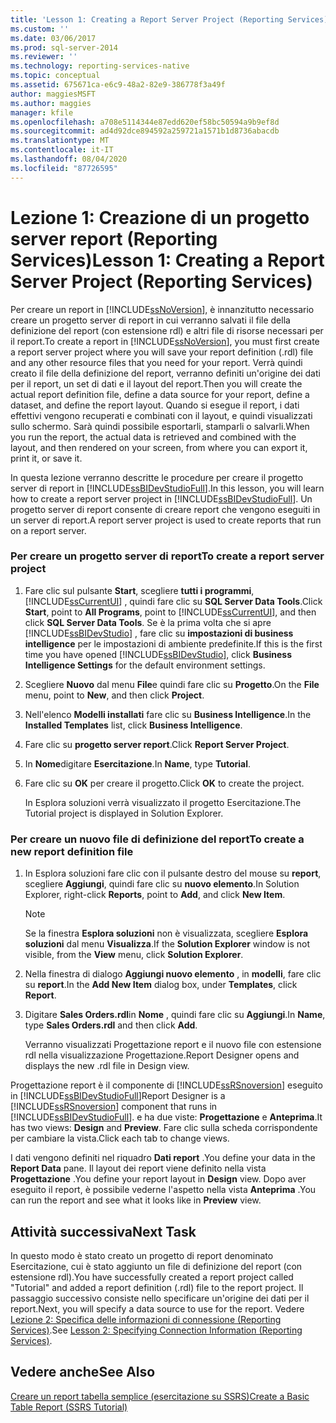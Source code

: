 ```yaml
---
title: 'Lesson 1: Creating a Report Server Project (Reporting Services) (Lezione 1: Creazione di un progetto server report (Reporting Services)) | Microsoft Docs'
ms.custom: ''
ms.date: 03/06/2017
ms.prod: sql-server-2014
ms.reviewer: ''
ms.technology: reporting-services-native
ms.topic: conceptual
ms.assetid: 675671ca-e6c9-48a2-82e9-386778f3a49f
author: maggiesMSFT
ms.author: maggies
manager: kfile
ms.openlocfilehash: a708e5114344e87edd620ef58bc50594a9b9ef8d
ms.sourcegitcommit: ad4d92dce894592a259721a1571b1d8736abacdb
ms.translationtype: MT
ms.contentlocale: it-IT
ms.lasthandoff: 08/04/2020
ms.locfileid: "87726595"
---
```

# <a name="lesson-1-creating-a-report-server-project-reporting-services"></a><span data-ttu-id="e678e-102">Lezione 1: Creazione di un progetto server report (Reporting Services)</span><span class="sxs-lookup"><span data-stu-id="e678e-102">Lesson 1: Creating a Report Server Project (Reporting Services)</span></span>
  <span data-ttu-id="e678e-103">Per creare un report in [!INCLUDE[ssNoVersion](../includes/ssnoversion-md.md)], è innanzitutto necessario creare un progetto server di report in cui verranno salvati il file della definizione del report (con estensione rdl) e altri file di risorse necessari per il report.</span><span class="sxs-lookup"><span data-stu-id="e678e-103">To create a report in [!INCLUDE[ssNoVersion](../includes/ssnoversion-md.md)], you must first create a report server project where you will save your report definition (.rdl) file and any other resource files that you need for your report.</span></span> <span data-ttu-id="e678e-104">Verrà quindi creato il file della definizione del report, verranno definiti un'origine dei dati per il report, un set di dati e il layout del report.</span><span class="sxs-lookup"><span data-stu-id="e678e-104">Then you will create the actual report definition file, define a data source for your report, define a dataset, and define the report layout.</span></span> <span data-ttu-id="e678e-105">Quando si esegue il report, i dati effettivi vengono recuperati e combinati con il layout, e quindi visualizzati sullo schermo. Sarà quindi possibile esportarli, stamparli o salvarli.</span><span class="sxs-lookup"><span data-stu-id="e678e-105">When you run the report, the actual data is retrieved and combined with the layout, and then rendered on your screen, from where you can export it, print it, or save it.</span></span>  
  
 <span data-ttu-id="e678e-106">In questa lezione verranno descritte le procedure per creare il progetto server di report in [!INCLUDE[ssBIDevStudioFull](../includes/ssbidevstudiofull-md.md)].</span><span class="sxs-lookup"><span data-stu-id="e678e-106">In this lesson, you will learn how to create a report server project in [!INCLUDE[ssBIDevStudioFull](../includes/ssbidevstudiofull-md.md)].</span></span> <span data-ttu-id="e678e-107">Un progetto server di report consente di creare report che vengono eseguiti in un server di report.</span><span class="sxs-lookup"><span data-stu-id="e678e-107">A report server project is used to create reports that run on a report server.</span></span>  
  
### <a name="to-create-a-report-server-project"></a><span data-ttu-id="e678e-108">Per creare un progetto server di report</span><span class="sxs-lookup"><span data-stu-id="e678e-108">To create a report server project</span></span>  
  
1.  <span data-ttu-id="e678e-109">Fare clic sul pulsante **Start**, scegliere **tutti i programmi**, [!INCLUDE[ssCurrentUI](../includes/sscurrentui-md.md)] , quindi fare clic su **SQL Server Data Tools**.</span><span class="sxs-lookup"><span data-stu-id="e678e-109">Click **Start**, point to **All Programs**, point to [!INCLUDE[ssCurrentUI](../includes/sscurrentui-md.md)], and then click **SQL Server Data Tools**.</span></span> <span data-ttu-id="e678e-110">Se è la prima volta che si apre [!INCLUDE[ssBIDevStudio](../includes/ssbidevstudio-md.md)] , fare clic su **impostazioni di business intelligence** per le impostazioni di ambiente predefinite.</span><span class="sxs-lookup"><span data-stu-id="e678e-110">If this is the first time you have opened [!INCLUDE[ssBIDevStudio](../includes/ssbidevstudio-md.md)], click **Business Intelligence Settings** for the default environment settings.</span></span>  
  
2.  <span data-ttu-id="e678e-111">Scegliere **Nuovo** dal menu **File**e quindi fare clic su **Progetto**.</span><span class="sxs-lookup"><span data-stu-id="e678e-111">On the **File** menu, point to **New**, and then click **Project**.</span></span>  
  
3.  <span data-ttu-id="e678e-112">Nell'elenco **Modelli installati** fare clic su **Business Intelligence**.</span><span class="sxs-lookup"><span data-stu-id="e678e-112">In the **Installed Templates** list, click **Business Intelligence**.</span></span>  
  
4.  <span data-ttu-id="e678e-113">Fare clic su **progetto server report**.</span><span class="sxs-lookup"><span data-stu-id="e678e-113">Click **Report Server Project**.</span></span>  
  
5.  <span data-ttu-id="e678e-114">In **Nome**digitare **Esercitazione**.</span><span class="sxs-lookup"><span data-stu-id="e678e-114">In **Name**, type **Tutorial**.</span></span>  
  
6.  <span data-ttu-id="e678e-115">Fare clic su **OK** per creare il progetto.</span><span class="sxs-lookup"><span data-stu-id="e678e-115">Click **OK** to create the project.</span></span>  
  
     <span data-ttu-id="e678e-116">In Esplora soluzioni verrà visualizzato il progetto Esercitazione.</span><span class="sxs-lookup"><span data-stu-id="e678e-116">The Tutorial project is displayed in Solution Explorer.</span></span>  
  
### <a name="to-create-a-new-report-definition-file"></a><span data-ttu-id="e678e-117">Per creare un nuovo file di definizione del report</span><span class="sxs-lookup"><span data-stu-id="e678e-117">To create a new report definition file</span></span>  
  
1.  <span data-ttu-id="e678e-118">In Esplora soluzioni fare clic con il pulsante destro del mouse su **report**, scegliere **Aggiungi**, quindi fare clic su **nuovo elemento**.</span><span class="sxs-lookup"><span data-stu-id="e678e-118">In Solution Explorer, right-click **Reports**, point to **Add**, and click **New Item**.</span></span>  
  
    > [!NOTE]  
    >  <span data-ttu-id="e678e-119">Se la finestra **Esplora soluzioni** non è visualizzata, scegliere **Esplora soluzioni** dal menu **Visualizza**.</span><span class="sxs-lookup"><span data-stu-id="e678e-119">If the **Solution Explorer** window is not visible, from the **View** menu, click **Solution Explorer**.</span></span>  
  
2.  <span data-ttu-id="e678e-120">Nella finestra di dialogo **Aggiungi nuovo elemento** , in **modelli**, fare clic su **report**.</span><span class="sxs-lookup"><span data-stu-id="e678e-120">In the **Add New Item** dialog box, under **Templates**, click **Report**.</span></span>  
  
3.  <span data-ttu-id="e678e-121">Digitare **Sales Orders.rdl**in **Nome** , quindi fare clic su **Aggiungi**.</span><span class="sxs-lookup"><span data-stu-id="e678e-121">In **Name**, type **Sales Orders.rdl** and then click **Add**.</span></span>  
  
     <span data-ttu-id="e678e-122">Verranno visualizzati Progettazione report e il nuovo file con estensione rdl nella visualizzazione Progettazione.</span><span class="sxs-lookup"><span data-stu-id="e678e-122">Report Designer opens and displays the new .rdl file in Design view.</span></span>  
  
 <span data-ttu-id="e678e-123">Progettazione report è il componente di [!INCLUDE[ssRSnoversion](../includes/ssrsnoversion-md.md)] eseguito in [!INCLUDE[ssBIDevStudioFull](../includes/ssbidevstudiofull-md.md)]</span><span class="sxs-lookup"><span data-stu-id="e678e-123">Report Designer is a [!INCLUDE[ssRSnoversion](../includes/ssrsnoversion-md.md)] component that runs in [!INCLUDE[ssBIDevStudioFull](../includes/ssbidevstudiofull-md.md)].</span></span> <span data-ttu-id="e678e-124">e ha due viste: **Progettazione** e **Anteprima**.</span><span class="sxs-lookup"><span data-stu-id="e678e-124">It has two views: **Design** and **Preview**.</span></span> <span data-ttu-id="e678e-125">Fare clic sulla scheda corrispondente per cambiare la vista.</span><span class="sxs-lookup"><span data-stu-id="e678e-125">Click each tab to change views.</span></span>  
  
 <span data-ttu-id="e678e-126">I dati vengono definiti nel riquadro **Dati report** .</span><span class="sxs-lookup"><span data-stu-id="e678e-126">You define your data in the **Report Data** pane.</span></span> <span data-ttu-id="e678e-127">Il layout dei report viene definito nella vista **Progettazione** .</span><span class="sxs-lookup"><span data-stu-id="e678e-127">You define your report layout in **Design** view.</span></span> <span data-ttu-id="e678e-128">Dopo aver eseguito il report, è possibile vederne l'aspetto nella vista **Anteprima** .</span><span class="sxs-lookup"><span data-stu-id="e678e-128">You can run the report and see what it looks like in **Preview** view.</span></span>  
  
## <a name="next-task"></a><span data-ttu-id="e678e-129">Attività successiva</span><span class="sxs-lookup"><span data-stu-id="e678e-129">Next Task</span></span>  
 <span data-ttu-id="e678e-130">In questo modo è stato creato un progetto di report denominato Esercitazione, cui è stato aggiunto un file di definizione del report (con estensione rdl).</span><span class="sxs-lookup"><span data-stu-id="e678e-130">You have successfully created a report project called "Tutorial" and added a report definition (.rdl) file to the report project.</span></span> <span data-ttu-id="e678e-131">Il passaggio successivo consiste nello specificare un'origine dei dati per il report.</span><span class="sxs-lookup"><span data-stu-id="e678e-131">Next, you will specify a data source to use for the report.</span></span> <span data-ttu-id="e678e-132">Vedere [Lezione 2: Specifica delle informazioni di connessione &#40;Reporting Services&#41;](lesson-2-specifying-connection-information-reporting-services.md).</span><span class="sxs-lookup"><span data-stu-id="e678e-132">See [Lesson 2: Specifying Connection Information &#40;Reporting Services&#41;](lesson-2-specifying-connection-information-reporting-services.md).</span></span>  
  
## <a name="see-also"></a><span data-ttu-id="e678e-133">Vedere anche</span><span class="sxs-lookup"><span data-stu-id="e678e-133">See Also</span></span>  
 [<span data-ttu-id="e678e-134">Creare un report tabella semplice &#40;esercitazione su SSRS&#41;</span><span class="sxs-lookup"><span data-stu-id="e678e-134">Create a Basic Table Report &#40;SSRS Tutorial&#41;</span></span>](create-a-basic-table-report-ssrs-tutorial.md)  
  
  
